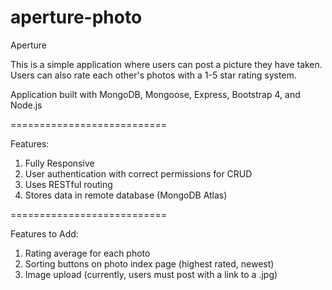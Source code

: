 # aperture-photo

Aperture

This is a simple application where users can post a picture they have taken.
Users can also rate each other's photos with a 1-5 star rating system.

Application built with MongoDB, Mongoose, Express, Bootstrap 4, and Node.js

===========================

Features:
1. Fully Responsive
2. User authentication with correct permissions for CRUD
3. Uses RESTful routing
4. Stores data in remote database (MongoDB Atlas)

===========================

Features to Add:
1. Rating average for each photo
2. Sorting buttons on photo index page (highest rated, newest)
3. Image upload (currently, users must post with a link to a .jpg)
